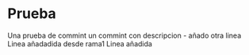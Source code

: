 # Prueba
Una prueba de commint
un commint con descripcion -
añado otra linea
Linea añadadida desde rama1
Linea añadida
